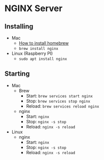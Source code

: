 # NGINX Server

## Installing
+ Mac
  + [How to install homebrew](https://docs.brew.sh/Installation)
  + `brew install nginx`
+ Linux (Raspberry PI)
  + `sudo apt install nginx`
 
## Starting
+ Mac
  + Brew
    + Start: `brew services start nginx`
    + Stop: `brew services stop nginx`
    + Reload: `brew services reload nginx`
  + nginx
    + Start: `nginx`
    + Stop: `nginx -s stop`
    + Reload: `nginx -s reload`
+ Linux
  + nginx
    + Start: `nginx`
    + Stop: `nginx -s stop`
    + Reload: `nginx -s reload`
